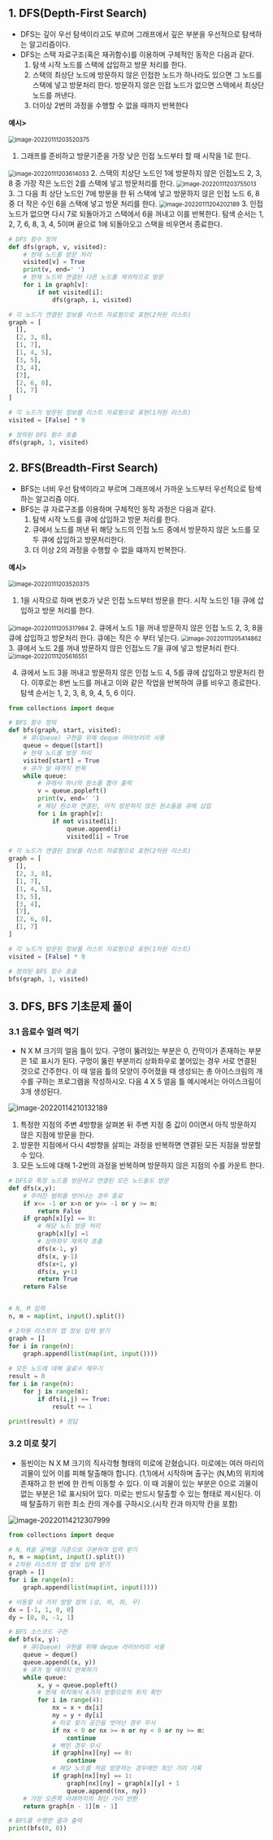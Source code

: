 ## 1. DFS(Depth-First Search)

- DFS는 깊이 우선 탐색이라고도 부르며 그래프에서 깊은 부분을 우선적으로 탐색하는 알고리즘이다.
- DFS는 스택 자료구조(혹은 재귀함수)를 이용하며 구체적인 동작은 다음과 같다.
    1. 탐색 시작 노드를 스택에 삽입하고 방문 처리를 한다.
    2. 스택의 최상단 노드에 방문하지 않은 인접한 노드가 하나라도 있으면 그 노드를 스택에 넣고 방문처리 한다. 방문하지 않은 인접 노드가 없으면 스택에서 최상단 노드를 꺼낸다.
    3. 더이상 2번의 과정을 수행할 수 없을 때까지 반복한다

**예시>**

​	<img src="../../../images/2_알고리즘_탐색/image-20220111203520375.png" alt="image-20220111203520375" style="zoom:80%;" />

1. 그래프를 준비하고 방문기준을 가장 낮은 인접 노드부터 할 때 시작을 1로 한다.
<img src="../../../images/2_알고리즘_탐색/image-20220111203614033.png" alt="image-20220111203614033" style="zoom:80%;" />
2. 스택의 치상단 노드인 1에 방문하지 않은 인접노드 2, 3, 8 중 가장 작은 노드인 2를 스택에 넣고 방문처리를 한다.
   <img src="../../../images/2_알고리즘_탐색/image-20220111203755013.png" alt="image-20220111203755013" style="zoom:80%;" />
3. 그 다음 최 상단 노드인 7에 방문을 한 뒤 스택에 넣고 방문하지 않은 인접 노드 6, 8 중 더 작은 수인 6을 스택에 넣고 방문 처리를 한다.
   <img src="../../../images/2_알고리즘_탐색/image-20220111204202189.png" alt="image-20220111204202189" style="zoom:80%;" />
3. 인접 노드가 없으면 다시 7로 되돌아가고 스택에서 6을 꺼내고 이를 반복한다. 탐색 순서는 1, 2, 7, 6, 8, 3, 4, 5이며 끝으로 1에 되돌아오고 스택을 비우면서 종료한다.

```python
# DFS 함수 정의
def dfs(graph, v, visited):
    # 현재 노드를 방문 처리
    visited[v] = True
    print(v, end=' ')
    # 현재 노드와 연결된 다른 노드를 재귀적으로 방문
    for i in graph[v]:
        if not visited[i]:
            dfs(graph, i, visited)

# 각 노드가 연결된 정보를 리스트 자료형으로 표현(2차원 리스트)
graph = [
  [],
  [2, 3, 8],
  [1, 7],
  [1, 4, 5],
  [3, 5],
  [3, 4],
  [7],
  [2, 6, 8],
  [1, 7]
]

# 각 노드가 방문된 정보를 리스트 자료형으로 표현(1차원 리스트)
visited = [False] * 9

# 정의된 DFS 함수 호출
dfs(graph, 1, visited)
```



## 2. BFS(Breadth-First Search)

- BFS는 너비 우선 탐색이라고 부르며 그래프에서 가까운 노드부터 우선적으로 탐색하는 알고리즘 이다.
- BFS는 큐 자료구조를 이용하며 구체적인 동작 과정은 다음과 같다.
  1. 탐색 시작 노드를 큐에 삽입하고 방문 처리를 한다.
  2. 큐에서 노드를 꺼낸 뒤 해당 노드의 인접 노드 중에서 방문하지 않은 노드를 모두 큐에 삽입하고 방문처리한다.
  3. 더 이상 2의 과정을 수행할 수 없을 떄까지 반복한다.

**예시>**

​	<img src="../../../images/2_알고리즘_탐색/image-20220111203520375.png" alt="image-20220111203520375" style="zoom:80%;" />

1. 1을 시작으로 하며 번호가 낮은 인접 노드부터 방문을 한다. 시작 노드인 1을 큐에 삽입하고 방문 처리를 한다.
<img src="../../../images/2_알고리즘_탐색/image-20220111205317984.png" alt="image-20220111205317984" style="zoom:80%;" />
2.  큐에서 노드 1을 꺼내 방문하지 않은 인접 노드 2, 3, 8을 큐에 삽입하고 방문처리 한다. 큐에는 작은 수 부터 넣는다.
<img src="../../../images/2_알고리즘_탐색/image-20220111205414862.png" alt="image-20220111205414862" style="zoom:80%;" />
3. 큐에서 노드 2를 꺼내 방문하지 않은 인접노드 7을 큐에 넣고 방문처리 한다. 
<img src="../../../images/2_알고리즘_탐색/image-20220111205616551.png" alt="image-20220111205616551" style="zoom:80%;" />

4. 큐에서 노드 3을 꺼내고 방문하지 않은 인접 노드 4, 5를 큐에 삽입하고 방문처리 한다. 이후로는 8번 노드를 꺼내고 이와 같은 작업을 반복하여 큐를 비우고 종료한다. 탐색 순서는 1, 2, 3, 8, 9, 4, 5, 6 이다.

```python
from collections import deque

# BFS 함수 정의
def bfs(graph, start, visited):
    # 큐(Queue) 구현을 위해 deque 라이브러리 사용
    queue = deque([start])
    # 현재 노드를 방문 처리
    visited[start] = True
    # 큐가 빌 때까지 반복
    while queue:
        # 큐에서 하나의 원소를 뽑아 출력
        v = queue.popleft()
        print(v, end=' ')
        # 해당 원소와 연결된, 아직 방문하지 않은 원소들을 큐에 삽입
        for i in graph[v]:
            if not visited[i]:
                queue.append(i)
                visited[i] = True

# 각 노드가 연결된 정보를 리스트 자료형으로 표현(2차원 리스트)
graph = [
  [],
  [2, 3, 8],
  [1, 7],
  [1, 4, 5],
  [3, 5],
  [3, 4],
  [7],
  [2, 6, 8],
  [1, 7]
]

# 각 노드가 방문된 정보를 리스트 자료형으로 표현(1차원 리스트)
visited = [False] * 9

# 정의된 BFS 함수 호출
bfs(graph, 1, visited)
```



## 3. DFS, BFS 기초문제 풀이

### 3.1 음료수 얼려 먹기

- N X M 크기의 얼음 틀이 있다. 구멍이 뚫려있는 부분은 0, 칸막이가 존재하는 부분은 1로 표시가 된다. 구멍이 뚫린 부분끼리 상화좌우로 붙어있는 경우 서로 연결된 것으로 간주한다. 이 때 얼음 틀의 모양이 주어졌을 때 생성되는 총 아이스크림의 개수를 구하는 프로그램을 작성하시오. 다음 4 X 5 얼음 틀 예시에서는 아이스크림이 3개 생성된다.

![image-20220114210132189](../../../images/2_알고리즘_탐색/image-20220114210132189.png)

1. 특정한 지점의 주변 4방향을 살펴본 뒤 주변 지점 중 값이 0이면서 아직 방문하지 않은 지점에 방문을 한다. 
2. 방문한 지점에서 다시 4방향을 살피는 과정을 반복하면 연결된 모든 지점을 방문할 수 있다.
3. 모든 노드에 대해 1-2번의 과정을 반복하며 방문하지 않은 지점의 수를 카운트 한다.

```python
# DFS로 특정 노드를 방문하고 연결된 모든 노드들도 방문
def dfs(x,y):
    # 주어진 범위를 벗어나는 경우 종료
    if x<= -1 or x>n or y<= -1 or y >= m:
        return False
    if graph[x][y] == 0:
        # 해당 노드 방문 처리
        graph[x][y] =1
        # 상하좌우 재귀적 호출
        dfs(x-1, y)
        dfs(x, y-1)
        dfs(x+1, y)
        dfs(x, y+1)
        return True
    return False


# N, M 입력
n, m = map(int, input().split())

# 2차원 리스트의 맵 정보 입력 받기
graph = []
for i in range(n):
    graph.append(list(map(int, input())))
    
# 모든 노드에 대해 음료수 채우기
result = 0
for i in range(n):
    for j in range(m):
        if dfs(i,j) == True:
            result += 1

print(result) # 정답
```



### 3.2 미로 찾기

- 동빈이는 N X M 크기의 직사각형 형태의 미로에 갇혔습니다. 미로에는 여러 마리의 괴물이 있어 이를 피해 탈출해야 합니다. (1,1)에서 시작하며 출구는 (N,M)의 위치에 존재하고  한 번에 한 칸씩 이동할 수 있다. 이 때 괴물이 있는 부분은 0으로 괴물이 없는 부분은 1로 표시되어 있다. 미로는 반드시 탈출할 수 있는 형태로 제시된다. 이 때 탈출하기 위한 최소 칸의 개수를 구하시오.(시작 칸과 마지막 칸을 포함)

![image-20220114212307999](../../../images/2_알고리즘_탐색/image-20220114212307999.png)

```python
from collections import deque

# N, M을 공백을 기준으로 구분하여 입력 받기
n, m = map(int, input().split())
# 2차원 리스트의 맵 정보 입력 받기
graph = []
for i in range(n):
    graph.append(list(map(int, input())))

# 이동할 네 가지 방향 정의 (상, 하, 좌, 우)
dx = [-1, 1, 0, 0]
dy = [0, 0, -1, 1]

# BFS 소스코드 구현
def bfs(x, y):
    # 큐(Queue) 구현을 위해 deque 라이브러리 사용
    queue = deque()
    queue.append((x, y))
    # 큐가 빌 때까지 반복하기
    while queue:
        x, y = queue.popleft()
        # 현재 위치에서 4가지 방향으로의 위치 확인
        for i in range(4):
            nx = x + dx[i]
            ny = y + dy[i]
            # 미로 찾기 공간을 벗어난 경우 무시
            if nx < 0 or nx >= n or ny < 0 or ny >= m:
                continue
            # 벽인 경우 무시
            if graph[nx][ny] == 0:
                continue
            # 해당 노드를 처음 방문하는 경우에만 최단 거리 기록
            if graph[nx][ny] == 1:
                graph[nx][ny] = graph[x][y] + 1
                queue.append((nx, ny))
    # 가장 오른쪽 아래까지의 최단 거리 반환
    return graph[n - 1][m - 1]

# BFS를 수행한 결과 출력
print(bfs(0, 0))
```

